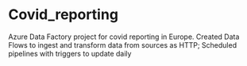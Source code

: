 # Covid_reporting
Azure Data Factory project for covid reporting in Europe. Created Data Flows to ingest and transform data from sources as HTTP; Scheduled pipelines with triggers to update daily
